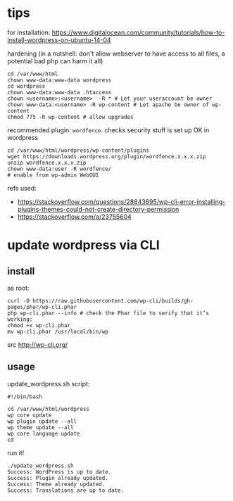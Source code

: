 # tips

for installation: https://www.digitalocean.com/community/tutorials/how-to-install-wordpress-on-ubuntu-14-04

hardening (in a nutshell: don't allow webserver to have access to all files, a potential bad php can harm it all)

    cd /var/www/html
    chown www-data:www-data wordpress
    cd wordpress
    chown www-data:www-data .htaccess
    chown <username>:<username>  -R * # Let your useraccount be owner
    chown www-data:<username> -R wp-content # Let apache be owner of wp-content
    chmod 775 -R wp-content # allow upgrades

recommended plugin: `wordfence`. checks security stuff is set up OK in wordpress

    cd /var/www/html/wordpress/wp-content/plugins
    wget https://downloads.wordpress.org/plugin/wordfence.x.x.x.zip
    unzip wordfence.x.x.x.zip
    chown www-data:user -R wordfence/
    # enable from wp-admin WebGUI

refs used:

- https://stackoverflow.com/questions/28843695/wp-cli-error-installing-plugins-themes-could-not-create-directory-permission
- https://stackoverflow.com/a/23755604

# update wordpress via CLI

## install

as root:

```
curl -O https://raw.githubusercontent.com/wp-cli/builds/gh-pages/phar/wp-cli.phar
php wp-cli.phar --info # check the Phar file to verify that it’s working:
chmod +x wp-cli.phar
mv wp-cli.phar /usr/local/bin/wp
```

src http://wp-cli.org/

## usage

update_wordpress.sh script:

```
#!/bin/bash

cd /var/www/html/wordpress
wp core update
wp plugin update --all
wp theme update --all
wp core language update
cd
```

run it!

```
./update_wordpress.sh 
Success: WordPress is up to date.
Success: Plugin already updated.
Success: Theme already updated.
Success: Translations are up to date.
```
